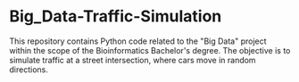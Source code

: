 # Big_Data-Traffic-Simulation
This repository contains Python code related to the "Big Data" project within the scope of the Bioinformatics Bachelor's degree. The objective is to simulate traffic at a street intersection, where cars move in random directions. 
